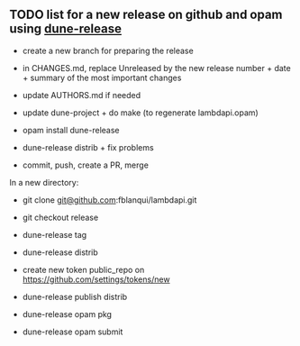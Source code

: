 TODO list for a new release on github and opam using [dune-release](https://github.com/ocamllabs/dune-release)
-------------------------------------------------------------------

- create a new branch for preparing the release

- in CHANGES.md, replace Unreleased by the new release number + date + summary of the most important changes

- update AUTHORS.md if needed

- update dune-project + do make (to regenerate lambdapi.opam)

- opam install dune-release

- dune-release distrib + fix problems

- commit, push, create a PR, merge

In a new directory:

- git clone git@github.com:fblanqui/lambdapi.git

- git checkout release

- dune-release tag

- dune-release distrib

- create new token public_repo on https://github.com/settings/tokens/new

- dune-release publish distrib

- dune-release opam pkg

- dune-release opam submit
